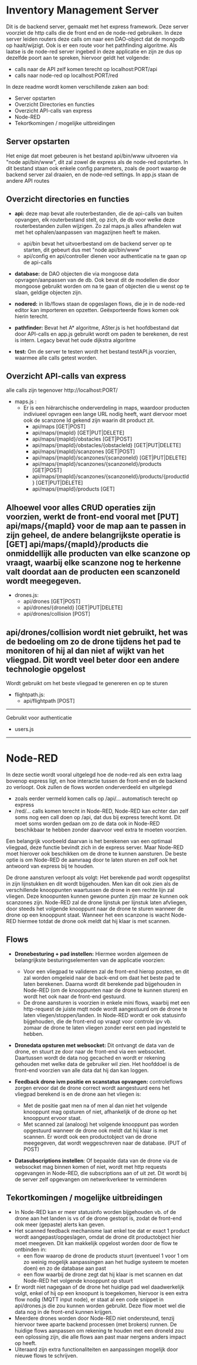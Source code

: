 # Inventory Management Server
Dit is de backend server, gemaakt met het express framework. Deze server voorziet de http calls die de front end en 
de node-red gebruiken. In deze server leiden routers deze calls om naar een DAO-object dat de mongodb op haalt/wijzigt. 
Ook is er een route voor het pathfinding algoritme. Als laatse is de node-red server ingebed in deze applicatie en zijn ze dus op 
dezelfde poort aan te spreken, hiervoor geldt het volgende:

* calls naar de API zelf komen terecht op localhost:PORT/api
* calls naar node-red op localhost:PORT/red

In deze readme wordt komen verschillende zaken aan bod:
* Server opstarten
* Overzicht Directories en functies
* Overzicht API-calls van express
* Node-RED
* Tekortkomingen / mogelijke uitbreidingen

## Server opstarten

Het enige dat moet gebeuren is het bestand api/bin/www uitvoeren via "node api/bin/www", 
dit zal zowel de express als de node-red opstarten.
In dit bestand staan ook enkele config parameters, zoals de poort waarop de backend server zal draaien, 
en de node-red settings. In app.js staan de andere API routes

## Overzicht directories en functies

* **api:** deze map bevat alle routerbestanden, die de api-calls van buiten opvangen, 
elk routerbestand stelt, op zich, de db voor welke deze routerbestanden zullen wijzigen. Zo zal maps.js
alles afhandelen wat met het ophalen/aanpassen van magazijnen heeft te maken.
    * api/bin bevat het uitvoerbestand om de backend server op te starten, dit gebeurt dus met
        "node api/bin/www"
    * api/config en api/controller dienen voor authenticatie na te gaan op de api-calls
    
* **database:** de DAO objecten die via mongoose data opvragen/aanpassen van de db. 
Ook bevat dit de modellen die door mongoose gebruikt worden om na te gaan of objecten die u wenst 
op te slaan, geldige objecten zijn.

* **nodered:** in lib/flows staan de opgeslagen flows, die je in de node-red editor kan importeren en opzetten.
Geëxporteerde flows komen ook hierin terecht.

* **pathfinder:** Bevat het A* algoritme, ASter.js is het hoofdbestand dat door API-calls en app.js gebruikt wordt om paden 
te berekenen, de rest is intern. Legacy bevat het oude dijkstra algoritme

* **test:** Om de server te testen wordt het bestand testAPI.js voorzien, waarmee alle calls getest worden.

## Overzicht API-calls van express

alle calls zijn tegenover http://localhost:PORT/



* maps.js :
    * Er is een hiërarchische onderverdeling in maps, waardoor producten indiviueel opvragen een lange URL nodig heeft, 
    want diervoor moet ook de scanzone Id gekend zijn waarin dit product zit.
        * api/maps [GET|POST]
        * api/maps/{mapId} [GET|PUT|DELETE]
        * api/maps/{mapId}/obstacles [GET|POST]
        * api/maps/{mapId}/obstacles/{obstacleId} [GET|PUT|DELETE]
        * api/maps/{mapId}/scanzones [GET|POST]
        * api/maps/{mapId}/scanzones/{scanzoneId} [GET|PUT|DELETE]
        * api/maps/{mapId}/scanzones/{scanzoneId}/products [GET|POST]
        * api/maps/{mapId}/scanzones/{scanzoneId}/products/{productId} [GET|PUT|DELETE]
        * api/maps/{mapId}/products [GET]
    
Alhoewel voor alles CRUD operaties zijn voorzien, werkt de front-end vooral met [PUT] api/maps/{mapId} voor de map 
aan te passen in zijn geheel, de andere belangrijkste operatie is [GET] api/maps/{mapId}/products die onmiddellijk 
alle producten van elke scanzone op vraagt, waarbij elke scanzone nog te herkenne valt doordat aan de producten een scanzoneId wordt meegegeven. 
---
* drones.js:
    * api/drones [GET|POST]
    * api/drones/{droneId} [GET|PUT|DELETE]
    * api/drones/collision [POST]

api/drones/collision wordt niet gebruikt, het was de bedoeling om zo de drone tijdens het pad te monitoren
 of hij al dan niet af wijkt van het vliegpad. Dit wordt veel beter door een andere technologie opgelost
 ---
 
 Wordt gebruikt om het beste vliegpad te genereren en op te sturen 
 
 * flightpath.js:
    * api/flightpath [POST]
    


---

Gebruikt voor authenticatie

* users.js
 ---
 
 # Node-RED
 
 In deze sectie wordt vooral uitgelegd hoe de node-red als een extra laag bovenop express ligt, en hoe interactie 
 tussen de front-end en de backend zo verloopt. Ook zullen de flows worden onderverdeeld en uitgelegd
 
 * zoals eerder vermeld komen calls op /api/... automatisch terecht op express
 * /red/... calls komen terecht in Node-RED, Node-RED kan echter dan zelf soms nog een call doen op /api, dat dus bij express terecht komt.
 Dit moet soms worden gedaan om zo de data ook in Node-RED beschikbaar te hebben zonder daarvoor veel extra te moeten voorzien.
 
 Een belangrijk voorbeeld daarvan is het berekenen van een optimaal vliegpad, deze functie bevindt zich in de express server. Maar Node-RED moet hierover ook beschikken om de drone te kunnen aansturen.
 De beste optie is om Node-RED de aanvraag door te laten sturen en zelf ook het antwoord van express bij te houden.
 
De drone aansturen verloopt als volgt: Het berekende pad wordt opgesplitst in zijn lijnstukken en dit wordt bijgehouden.
Men kan dit ook zien als de verschillende knooppunten waartussen de drone in een rechte lijn zal vliegen.
Deze knoopunten kunnen gewone punten zijn maar ze kunnen ook scanzones zijn. Node-RED zal de drone lijnstuk per lijnstuk laten afvliegen, door steeds het volgende knooppunt naar de drone te sturen
wanneer de drone op een knooppunt staat. Wanneer het een scanzone is wacht Node-RED hiermee totdat 
de drone ook meldt dat hij klaar is met scannen.

## Flows

 * **Dronebesturing + pad instellen:** Hiermee worden algemeen de belangrijkste besturingselementen van de applicatie voorzien:
    * Voor een vliegpad te valideren zal de front-end hierop posten, en dit zal worden omgeleid naar 
    de back-end om daat het beste pad te laten berekenen. Daarna wordt dit berekende pad bijgehouden in Node-RED 
    (om de knooppunten naar de drone te kunnen sturen)
    en wordt het ook naar de front-end gestuurd.
    * De drone aansturen is voorzien in enkele mini flows, waarbij met een http-request de juiste mqtt node wordt 
    aangestuurd om de drone te laten vliegen/stoppen/landen. In Node-RED wordt er ook statusinfo bijgehouden, 
    die de front-end op vraagt voor controle ipv vb. zomaar de drone te laten vliegen zonder eerst een pad ingesteld te hebben.
    
 * **Dronedata opsturen met websocket:** Dit ontvangt de data van de drone, en stuurt ze door naar de front-end via een websocket. 
 Daartussen wordt de data nog gecached en wordt er rekening gehouden met welke data de gebruiker wil zien.
  Het hoofddoel is de front-end voorzien van alle data dat hij dan kan loggen.
 
 * **Feedback drone ivm positie en scanstatus opvangen:** controleflows zorgen ervoor dat de drone correct wordt aangestuurd
  eens het vliegpad berekend is en de drone aan het vliegen is:
    * Met de positie gaat men na of men al dan niet het volgende knooppunt mag opsturen of niet, afhankelijk of de drone op het knooppunt ervoor staat.
    * Met scanned zal (analoog) het volgende knooppunt pas worden opgestuurd wanneer de drone ook meldt dat hij klaar is 
    met scannen. Er wordt ook een productobject van de drone meegegeven, dat wordt weggeschreven naar de database. (PUT of POST)
    
  * **Datasubscriptions instellen**:  Of bepaalde data van de drone via de websocket mag binnen komen of niet, 
  wordt met http requests opgevangen in Node-RED, die subscriptions aan of uit zet. Dit wordt bij de server zelf opgevangen om netwerkverkeer te verminderen
  
 
 ## Tekortkomingen / mogelijke uitbreidingen
 
 * In Node-RED kan er meer statusinfo worden bijgehouden vb. of de drone aan het landen is vs of de drone gestopt is, zodat de front-end 
 ook meer (gepaste) alerts kan geven.
 * Het scanned feedback mechanisme laat enkel toe dat er exact 1 product wordt aangepast/opgeslagen, 
 omdat de drone dit productobject hier moet meegeven. Dit kan makkelijk opgelost worden door de flow te ontbinden in:
    * een flow waarop de drone de products stuurt (eventueel 1 voor 1 om zo 
    weinig mogelijk aanpassingen aan het hudige systeem te moeten doen) en zo de database aan past
    * een flow waarbij de drone zegt dat hij klaar is met scannen en dat Node-RED het volgende knooppunt op stuurt
 * Er wordt niet nagegaan of de drone het huidige pad wel daadwerkelijk volgt, enkel of hij op een knoopunt is toegekomen, 
 hiervoor is een extra flow nodig (MQTT input node), er staat al een code snippet in api/drones.js die zou kunnen worden gebruikt. 
 Deze flow moet wel die data nog in de front-end kunnen krijgen.
 * Meerdere drones worden door Node-RED niet ondersteund, tenzij hiervoor twee aparte backend processen (met brokers) runnen. 
 De huidige flows aanpassen om rekening te houden met een droneId zou een oplossing zijn, die alle flows aan past maar nergens anders impact op heeft.
 * Uiteraard zijn extra functionaliteiten en aanpassingen mogelijk door nieuwe flows te schrijven.
 